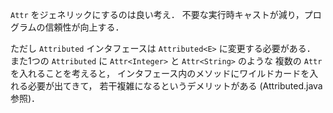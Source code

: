 `Attr` をジェネリックにするのは良い考え．
不要な実行時キャストが減り，プログラムの信頼性が向上する．

ただし `Attributed` インタフェースは `Attributed<E>` に変更する必要がある．
また1つの `Attributed` に `Attr<Integer>` と `Attr<String>` のような
複数の `Attr` を入れることを考えると，
インタフェース内のメソッドにワイルドカードを入れる必要が出てきて，
若干複雑になるというデメリットがある (Attributed.java 参照)．
